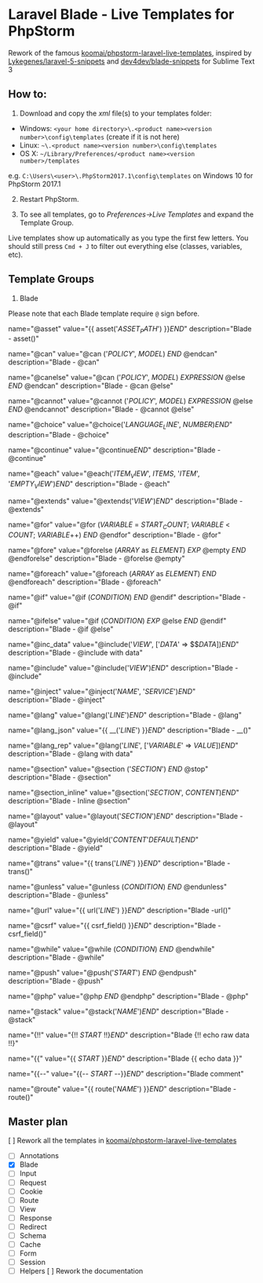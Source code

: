 # Laravel Blade - Live Templates for PhpStorm
Rework of the famous [koomai/phpstorm-laravel-live-templates](https://github.com/koomai/phpstorm-laravel-live-templates), inspired by [Lykegenes/laravel-5-snippets](https://github.com/Lykegenes/laravel-5-snippets) and [dev4dev/blade-snippets](https://github.com/dev4dev/blade-snippets) for Sublime Text 3

## How to:

1) Download and copy the *xml* file(s) to your templates folder:

* Windows: `<your home directory>\.<product name><version number>\config\templates` (create if it is not here)
* Linux: `~\.<product name><version number>\config\templates`
* OS X: `~/Library/Preferences/<product name><version number>/templates`

e.g. `C:\Users\<user>\.PhpStorm2017.1\config\templates` on Windows 10 for PhpStorm 2017.1


2) Restart PhpStorm.

3) To see all templates, go to *Preferences->Live Templates* and expand the Template Group.

Live templates show up automatically as you type the first few letters. 
You should still press `Cmd + J` to filter out everything else (classes, variables, etc).

## Template Groups

1) Blade

Please note that each Blade template require `@` sign before. 

name="@asset"
value="{{ asset('$ASSET_PATH$') }}$END$"
description="Blade - asset()"

name="@can"
value="@can ('$POLICY$', $MODEL$)&#10;    $END$&#10;@endcan"
description="Blade - @can"

name="@canelse"
value="@can ('$POLICY$', $MODEL$)&#10;    $EXPRESSION$&#10;@else&#10;    $END$&#10;@endcan"
description="Blade - @can @else"

name="@cannot"
value="@cannot ('$POLICY$', $MODEL$)&#10;    $EXPRESSION$&#10;@else&#10;    $END$&#10;@endcannot"
description="Blade - @cannot @else"

name="@choice"
value="@choice('$LANGUAGE_LINE$', $NUMBER$)$END$"
description="Blade - @choice"

name="@continue"
value="@continue$END$"
description="Blade - @continue"

name="@each"
value="@each('$ITEM_VIEW$', $ITEMS$, '$ITEM$', '$EMPTY_VIEW$')$END$"
description="Blade - @each"

name="@extends"
value="@extends('$VIEW$')$END$"
description="Blade - @extends"

name="@for"
value="@for ($VARIABLE$ = $START_COUNT$; $VARIABLE$ &lt; $COUNT$; $VARIABLE$++)&#10;   $END$&#10;@endfor"
description="Blade - @for"

name="@fore"
value="@forelse ($ARRAY$ as $ELEMENT$)&#10;    $EXP$&#10;@empty&#10;    $END$&#10;@endforelse"
description="Blade - @forelse @empty"

name="@foreach"
value="@foreach ($ARRAY$ as $ELEMENT$)&#10;    $END$&#10;@endforeach"
description="Blade - @foreach"

name="@if"
value="@if ($CONDITION$)&#10;   $END$&#10;@endif"
description="Blade - @if"

name="@ifelse"
value="@if ($CONDITION$)&#10;   $EXP$&#10;@else&#10;   $END$&#10;@endif"
description="Blade - @if @else"

name="@inc_data"
value="@include('$VIEW$', ['$DATA$' =&gt; $$$DATA$])$END$"
description="Blade - @include with data"

name="@include"
value="@include('$VIEW$')$END$"
description="Blade - @include"

name="@inject"
value="@inject('$NAME$', '$SERVICE$')$END$"
description="Blade - @inject"

name="@lang"
value="@lang('$LINE$')$END$"
description="Blade - @lang"

name="@lang_json"
value="{{ __('$LINE$') }}$END$"
description="Blade - __()"

name="@lang_rep"
value="@lang('$LINE$', ['$VARIABLE$' =&gt; $VALUE$])$END$"
description="Blade - @lang with data"

name="@section"
value="@section ('$SECTION$')&#10;    $END$&#10;@stop"
description="Blade - @section"

name="@section_inline"
value="@section('$SECTION$', $CONTENT$)$END$"
description="Blade - Inline @section"

name="@layout"
value="@layout('$SECTION$')$END$"
description="Blade - @layout"

name="@yield"
value="@yield('$CONTENT$'$DEFAULT$)$END$"
description="Blade - @yield"

name="@trans"
value="{{ trans('$LINE$') }}$END$"
description="Blade - trans()"

name="@unless"
value="@unless ($CONDITION$)&#10;    $END$&#10;@endunless"
description="Blade - @unless"

name="@url"
value="{{ url('$LINE$') }}$END$"
description="Blade -url()"

name="@csrf"
value="{{ csrf_field() }}$END$"
description="Blade - csrf_field()"

name="@while"
value="@while ($CONDITION$)&#10;    $END$&#10;@endwhile"
description="Blade - @while"

name="@push"
value="@push('$START$')&#10;    $END$&#10;@endpush"
description="Blade - @push"

name="@php"
value="@php&#10;    $END$&#10;@endphp"
description="Blade - @php"

name="@stack"
value="@stack('$NAME$')$END$"
description="Blade - @stack"

name="{!!"
value="{!! $START$ !!}$END$"
description="Blade {!! echo raw data !!}"

name="{{"
value="{{ $START$ }}$END$"
description="Blade {{ echo data }}"

name="{{--"
value="{{-- $START$ --}}$END$"
description="Blade comment"

name="@route"
value="{{ route('$NAME$') }}$END$"
description="Blade - route()"


## Master plan
[ ] Rework all the templates in [koomai/phpstorm-laravel-live-templates](https://github.com/koomai/phpstorm-laravel-live-templates)
- [ ] Annotations
- [x] Blade
- [ ] Input
- [ ] Request
- [ ] Cookie
- [ ] Route
- [ ] View
- [ ] Response
- [ ] Redirect
- [ ] Schema
- [ ] Cache
- [ ] Form
- [ ] Session
- [ ] Helpers
[ ] Rework the documentation
